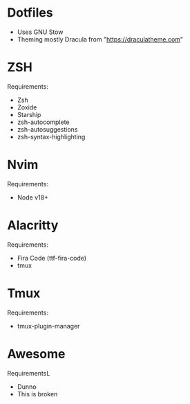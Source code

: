 # Dotfiles
- Uses GNU Stow
- Theming mostly Dracula from "https://draculatheme.com"

# ZSH
Requirements:
- Zsh
- Zoxide
- Starship
- zsh-autocomplete
- zsh-autosuggestions
- zsh-syntax-highlighting

# Nvim
Requirements:
- Node v18+

# Alacritty
Requirements:
- Fira Code (ttf-fira-code)
- tmux

# Tmux
Requirements:
- tmux-plugin-manager

# Awesome
RequirementsL
- Dunno
- This is broken

